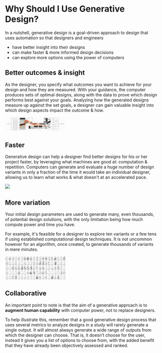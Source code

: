 # Why Should I Use Generative Design?

In a nutshell, generative design is a goal-driven approach to design that uses automation so that designers and engineers

* have better insight into their designs
* can make faster & more informed design decisions 
* can explore more options using the power of computers

## Better outcomes & insight

As the designer, you specify what outcomes you want to achieve for your design and how they are measured. With your guidance, the computer produces sets of optimal designs, along with the data to prove which design performs best against your goals. Analyzing how the generated designs measure up against the set goals, a designer can gain valuable insight into which design aspects impact the outcome & how.

<img src="../../.gitbook/assets/intro/whyusegen1.gif" style="width:200px;"/>

## Faster

Generative design can help a designer find better designs for his or her project faster, by leveraging what machines are good at: computation & repetition. Computers can generate and evaluate a huge number of design variants in only a fraction of the time it would take an individual designer, allowing us to learn what works & what doesn't at an accelerated pace.

<img src="../../.gitbook/assets/intro/whyusegen2.gif" style="width:200px;"/>

## More variation

Your initial design parameters are used to generate many, even thousands, of potential design solutions, with the only limitation being how much compute power and time you have.

For example, it's feasible for a designer to explore ten variants or a few tens if using established computational design techniques. It is not uncommon however for an algorithm, once created, to generate thousands of variants in mere minutes.

<img src="../../.gitbook/assets/intro/whyusegen3.gif" style="width:200px;"/>

## Collaborative

An important point to note is that the aim of a generative approach is to **augment human capability** with computer power, not to replace designers.

To help illustrate this, remember that a good generative design process that uses several metrics to analyze designs in a study will rarely generate a single output. It  will almost always generate a wide range of outputs from which the designer can choose. That is, it doesn’t choose for the user, instead it gives you a list of options to choose from, with the added benefit that they have already been objectively assessed and ranked.

